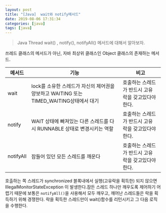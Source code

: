 ```yaml
---
layout: post
title: "[Java]  wait와 notify메서드"
date: 2019-08-06 17:31:34
categories: [java]
tags: [java]
---
```


> Java Thread wait() , notify(), notifyAll() 메서드에 대해서 알아보자.
<!-- more -->
쓰레드 클래스의 메서드가 아닌, 자바 최상위 클래스인 Object 클래스의 존재하는 메서드.

| 메서드       | 기능                                                           | 비고                            |
| --------- | ------------------------------------------------------------ | ----------------------------- |
| wait      | lock를 소유한 스레드가 자신의 제어권을 양보하고 WAITING 또는 TIMED_WAITING상태에서 대기 | 호출하는 스레드가 반드시 고유 락을 갖고있다야 한다. |
| notify    | WAIT 상태에 빠져있는 다른 스레드를 다시 RUNNABLE 상태로 변경시키는 역할               | 호출하는 스레드가 반드시 고유 락을 갖고있다야 한다. |
| notifyAll | 잠들어 있던 모든 스레드를 깨운다                                           | 호출하는 스레드가 반드시 고유 락을 갖고있다야 한다. |

호출하는 쪽 스레드가 synchronized 블록내에서 실행(고유락을 획득한) 되지 않으면 IllegalMonitorStateException 이 발생한다.잠든 스레드 하나만 깨우도록 제어하기 어렵기 때문에 보통은 `notifyAll()`을 사용해서 모두 깨우고, 깨어난 스레드들은 락을 획득하기 위해 경쟁한다. 락을 획득한 스레드만이 wait()함수를 리턴시키고 그 다음 로직을 수행한다.
